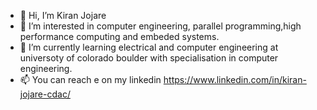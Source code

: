 - 👋 Hi, I’m Kiran Jojare
- 👀 I’m interested in computer engineering, parallel programming,high performance computing and embeded systems.
- 🌱 I’m currently learning electrical and computer engineering at universoty of colorado boulder with specialisation in computer engineering.
- 📫 You can reach e on my linkedin https://www.linkedin.com/in/kiran-jojare-cdac/

<!---
kiranj26/kiranj26 is a ✨ special ✨ repository because its `README.md` (this file) appears on your GitHub profile.
You can click the Preview link to take a look at your changes.
--->
